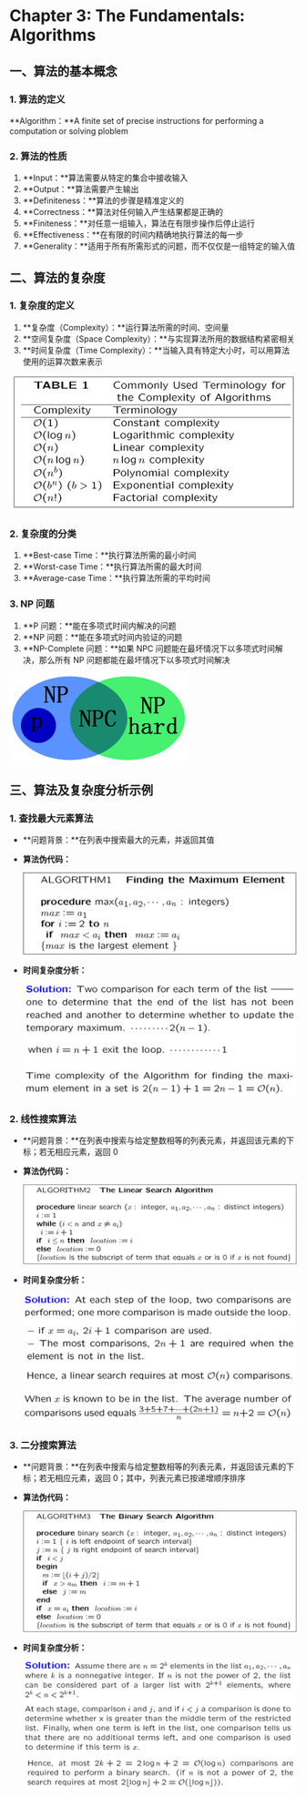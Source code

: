 # Chapter 3: The Fundamentals: Algorithms

## 一、算法的基本概念

### 1. 算法的定义

**Algorithm：**A finite set of precise instructions for performing a computation or solving ploblem

### 2. 算法的性质

1. **Input：**算法需要从特定的集合中接收输入
2. **Output：**算法需要产生输出
3. **Definiteness：**算法的步骤是精准定义的
4. **Correctness：**算法对任何输入产生结果都是正确的
5. **Finiteness：**对任意一组输入，算法在有限步操作后停止运行
6. **Effectiveness：**在有限的时间内精确地执行算法的每一步
7. **Generality：**适用于所有所需形式的问题，而不仅仅是一组特定的输入值

## 二、算法的复杂度

### 1. 复杂度的定义

1. **复杂度（Complexity）：**运行算法所需的时间、空间量
2. **空间复杂度（Space Complexity）：**与实现算法所用的数据结构紧密相关
3. **时间复杂度（Time Complexity）：**当输入具有特定大小时，可以用算法使用的运算次数来表示

![image.png](image.png)

### 2. 复杂度的分类

1. **Best-case Time：**执行算法所需的最小时间
2. **Worst-case Time：**执行算法所需的最大时间
3. **Average-case Time：**执行算法所需的平均时间

### 3. NP 问题

1. **P 问题：**能在多项式时间内解决的问题
2. **NP 问题：**能在多项式时间内验证的问题
3. **NP-Complete 问题：**如果 NPC 问题能在最坏情况下以多项式时间解决，那么所有 NP 问题都能在最坏情况下以多项式时间解决

![image.png](image%201.png)

## 三、算法及复杂度分析示例

### 1. 查找最大元素算法

- **问题背景：**在列表中搜索最大的元素，并返回其值
- **算法伪代码：**
    
    ![image.png](image%202.png)
    
- **时间复杂度分析：**
    
    ![image.png](image%203.png)
    

### 2. 线性搜索算法

- **问题背景：**在列表中搜索与给定整数相等的列表元素，并返回该元素的下标；若无相应元素，返回 0
- **算法伪代码：**
    
    ![image.png](image%204.png)
    
- **时间复杂度分析：**
    
    ![image.png](image%205.png)
    

### 3. 二分搜索算法

- **问题背景：**在列表中搜索与给定整数相等的列表元素，并返回该元素的下标；若无相应元素，返回 0；其中，列表元素已按递增顺序排序
- **算法伪代码：**
    
    ![image.png](image%206.png)
    
- **时间复杂度分析：**
    
    ![image.png](image%207.png)
